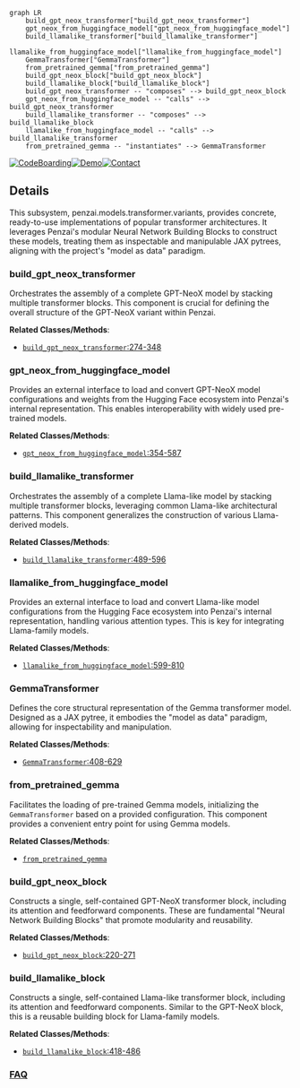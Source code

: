 ```mermaid
graph LR
    build_gpt_neox_transformer["build_gpt_neox_transformer"]
    gpt_neox_from_huggingface_model["gpt_neox_from_huggingface_model"]
    build_llamalike_transformer["build_llamalike_transformer"]
    llamalike_from_huggingface_model["llamalike_from_huggingface_model"]
    GemmaTransformer["GemmaTransformer"]
    from_pretrained_gemma["from_pretrained_gemma"]
    build_gpt_neox_block["build_gpt_neox_block"]
    build_llamalike_block["build_llamalike_block"]
    build_gpt_neox_transformer -- "composes" --> build_gpt_neox_block
    gpt_neox_from_huggingface_model -- "calls" --> build_gpt_neox_transformer
    build_llamalike_transformer -- "composes" --> build_llamalike_block
    llamalike_from_huggingface_model -- "calls" --> build_llamalike_transformer
    from_pretrained_gemma -- "instantiates" --> GemmaTransformer
```

[![CodeBoarding](https://img.shields.io/badge/Generated%20by-CodeBoarding-9cf?style=flat-square)](https://github.com/CodeBoarding/GeneratedOnBoardings)[![Demo](https://img.shields.io/badge/Try%20our-Demo-blue?style=flat-square)](https://www.codeboarding.org/demo)[![Contact](https://img.shields.io/badge/Contact%20us%20-%20contact@codeboarding.org-lightgrey?style=flat-square)](mailto:contact@codeboarding.org)

## Details

This subsystem, penzai.models.transformer.variants, provides concrete, ready-to-use implementations of popular transformer architectures. It leverages Penzai's modular Neural Network Building Blocks to construct these models, treating them as inspectable and manipulable JAX pytrees, aligning with the project's "model as data" paradigm.

### build_gpt_neox_transformer
Orchestrates the assembly of a complete GPT-NeoX model by stacking multiple transformer blocks. This component is crucial for defining the overall structure of the GPT-NeoX variant within Penzai.


**Related Classes/Methods**:

- <a href="https://github.com/google-deepmind/penzai/blob/main/penzai/models/transformer/variants/gpt_neox.py#L274-L348" target="_blank" rel="noopener noreferrer">`build_gpt_neox_transformer`:274-348</a>


### gpt_neox_from_huggingface_model
Provides an external interface to load and convert GPT-NeoX model configurations and weights from the Hugging Face ecosystem into Penzai's internal representation. This enables interoperability with widely used pre-trained models.


**Related Classes/Methods**:

- <a href="https://github.com/google-deepmind/penzai/blob/main/penzai/models/transformer/variants/gpt_neox.py#L354-L587" target="_blank" rel="noopener noreferrer">`gpt_neox_from_huggingface_model`:354-587</a>


### build_llamalike_transformer
Orchestrates the assembly of a complete Llama-like model by stacking multiple transformer blocks, leveraging common Llama-like architectural patterns. This component generalizes the construction of various Llama-derived models.


**Related Classes/Methods**:

- <a href="https://github.com/google-deepmind/penzai/blob/main/penzai/models/transformer/variants/llamalike_common.py#L489-L596" target="_blank" rel="noopener noreferrer">`build_llamalike_transformer`:489-596</a>


### llamalike_from_huggingface_model
Provides an external interface to load and convert Llama-like model configurations from the Hugging Face ecosystem into Penzai's internal representation, handling various attention types. This is key for integrating Llama-family models.


**Related Classes/Methods**:

- <a href="https://github.com/google-deepmind/penzai/blob/main/penzai/models/transformer/variants/llamalike_common.py#L599-L810" target="_blank" rel="noopener noreferrer">`llamalike_from_huggingface_model`:599-810</a>


### GemmaTransformer
Defines the core structural representation of the Gemma transformer model. Designed as a JAX pytree, it embodies the "model as data" paradigm, allowing for inspectability and manipulation.


**Related Classes/Methods**:

- <a href="https://github.com/google-deepmind/penzai/blob/main/penzai/deprecated/v1/example_models/gemma/model_core.py#L408-L629" target="_blank" rel="noopener noreferrer">`GemmaTransformer`:408-629</a>


### from_pretrained_gemma
Facilitates the loading of pre-trained Gemma models, initializing the `GemmaTransformer` based on a provided configuration. This component provides a convenient entry point for using Gemma models.


**Related Classes/Methods**:

- <a href="https://github.com/google-deepmind/penzai/blob/main/penzai/models/transformer/variants/gemma.py" target="_blank" rel="noopener noreferrer">`from_pretrained_gemma`</a>


### build_gpt_neox_block
Constructs a single, self-contained GPT-NeoX transformer block, including its attention and feedforward components. These are fundamental "Neural Network Building Blocks" that promote modularity and reusability.


**Related Classes/Methods**:

- <a href="https://github.com/google-deepmind/penzai/blob/main/penzai/models/transformer/variants/gpt_neox.py#L220-L271" target="_blank" rel="noopener noreferrer">`build_gpt_neox_block`:220-271</a>


### build_llamalike_block
Constructs a single, self-contained Llama-like transformer block, including its attention and feedforward components. Similar to the GPT-NeoX block, this is a reusable building block for Llama-family models.


**Related Classes/Methods**:

- <a href="https://github.com/google-deepmind/penzai/blob/main/penzai/models/transformer/variants/llamalike_common.py#L418-L486" target="_blank" rel="noopener noreferrer">`build_llamalike_block`:418-486</a>




### [FAQ](https://github.com/CodeBoarding/GeneratedOnBoardings/tree/main?tab=readme-ov-file#faq)